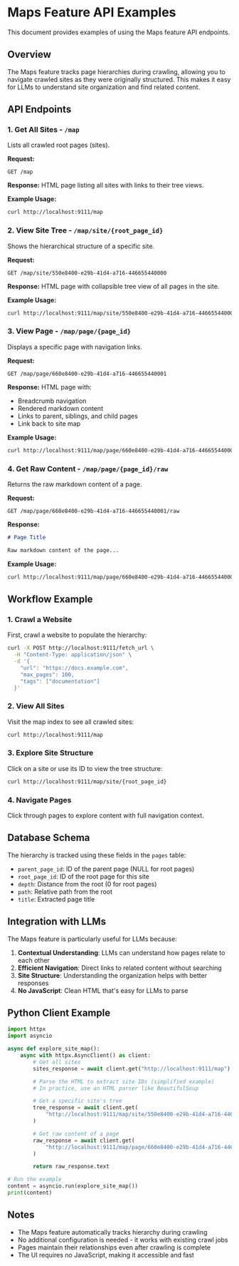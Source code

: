 # Maps Feature API Examples

This document provides examples of using the Maps feature API endpoints.

## Overview

The Maps feature tracks page hierarchies during crawling, allowing you to navigate crawled sites as they were originally structured. This makes it easy for LLMs to understand site organization and find related content.

## API Endpoints

### 1. Get All Sites - `/map`

Lists all crawled root pages (sites).

**Request:**
```http
GET /map
```

**Response:**
HTML page listing all sites with links to their tree views.

**Example Usage:**
```bash
curl http://localhost:9111/map
```

### 2. View Site Tree - `/map/site/{root_page_id}`

Shows the hierarchical structure of a specific site.

**Request:**
```http
GET /map/site/550e8400-e29b-41d4-a716-446655440000
```

**Response:**
HTML page with collapsible tree view of all pages in the site.

**Example Usage:**
```bash
curl http://localhost:9111/map/site/550e8400-e29b-41d4-a716-446655440000
```

### 3. View Page - `/map/page/{page_id}`

Displays a specific page with navigation links.

**Request:**
```http
GET /map/page/660e8400-e29b-41d4-a716-446655440001
```

**Response:**
HTML page with:
- Breadcrumb navigation
- Rendered markdown content
- Links to parent, siblings, and child pages
- Link back to site map

**Example Usage:**
```bash
curl http://localhost:9111/map/page/660e8400-e29b-41d4-a716-446655440001
```

### 4. Get Raw Content - `/map/page/{page_id}/raw`

Returns the raw markdown content of a page.

**Request:**
```http
GET /map/page/660e8400-e29b-41d4-a716-446655440001/raw
```

**Response:**
```markdown
# Page Title

Raw markdown content of the page...
```

**Example Usage:**
```bash
curl http://localhost:9111/map/page/660e8400-e29b-41d4-a716-446655440001/raw > page.md
```

## Workflow Example

### 1. Crawl a Website

First, crawl a website to populate the hierarchy:

```bash
curl -X POST http://localhost:9111/fetch_url \
  -H "Content-Type: application/json" \
  -d '{
    "url": "https://docs.example.com",
    "max_pages": 100,
    "tags": ["documentation"]
  }'
```

### 2. View All Sites

Visit the map index to see all crawled sites:

```bash
curl http://localhost:9111/map
```

### 3. Explore Site Structure

Click on a site or use its ID to view the tree structure:

```bash
curl http://localhost:9111/map/site/{root_page_id}
```

### 4. Navigate Pages

Click through pages to explore content with full navigation context.

## Database Schema

The hierarchy is tracked using these fields in the `pages` table:

- `parent_page_id`: ID of the parent page (NULL for root pages)
- `root_page_id`: ID of the root page for this site
- `depth`: Distance from the root (0 for root pages)
- `path`: Relative path from the root
- `title`: Extracted page title

## Integration with LLMs

The Maps feature is particularly useful for LLMs because:

1. **Contextual Understanding**: LLMs can understand how pages relate to each other
2. **Efficient Navigation**: Direct links to related content without searching
3. **Site Structure**: Understanding the organization helps with better responses
4. **No JavaScript**: Clean HTML that's easy for LLMs to parse

## Python Client Example

```python
import httpx
import asyncio

async def explore_site_map():
    async with httpx.AsyncClient() as client:
        # Get all sites
        sites_response = await client.get("http://localhost:9111/map")

        # Parse the HTML to extract site IDs (simplified example)
        # In practice, use an HTML parser like BeautifulSoup

        # Get a specific site's tree
        tree_response = await client.get(
            "http://localhost:9111/map/site/550e8400-e29b-41d4-a716-446655440000"
        )

        # Get raw content of a page
        raw_response = await client.get(
            "http://localhost:9111/map/page/660e8400-e29b-41d4-a716-446655440001/raw"
        )

        return raw_response.text

# Run the example
content = asyncio.run(explore_site_map())
print(content)
```

## Notes

- The Maps feature automatically tracks hierarchy during crawling
- No additional configuration is needed - it works with existing crawl jobs
- Pages maintain their relationships even after crawling is complete
- The UI requires no JavaScript, making it accessible and fast
